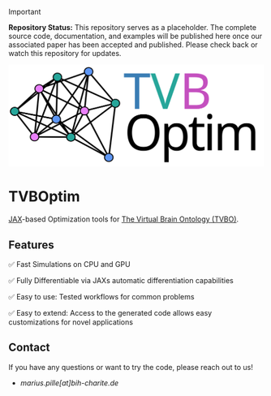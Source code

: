 
> [!IMPORTANT]
> **Repository Status:** This repository serves as a placeholder. The complete source code, documentation, and examples will be published here once our associated paper has been accepted and published. Please check back or watch this repository for updates.

![](./docs/images/tvboptim_logo_long.svg)

# TVBOptim

[JAX](https://jax.readthedocs.io/en/latest/)-based Optimization tools for [The Virtual Brain Ontology (TVBO)](https://github.com/virtual-twin/tvbo).

## Features

✅ Fast Simulations on CPU and GPU

✅ Fully Differentiable via JAXs automatic differentiation capabilities 

✅ Easy to use: Tested workflows for common problems

✅ Easy to extend: Access to the generated code allows easy customizations for novel applications 

## Contact

If you have any questions or want to try the code, please reach out to us!

* *marius.pille[at]bih-charite.de*